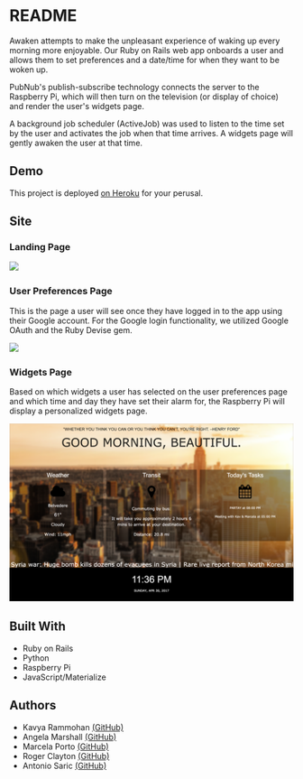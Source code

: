 # README

Awaken attempts to make the unpleasant experience of waking up every morning more enjoyable. Our Ruby on Rails web app onboards a user and allows them to set preferences and a date/time for when they want to be woken up. 

PubNub's publish-subscribe technology connects the server to the Raspberry Pi, which will then turn on the television (or display of choice) and render the user's widgets page. 

A background job scheduler (ActiveJob) was used to listen to the time set by the user and activates the job when that time arrives. A widgets page will gently awaken the user at that time.  

## Demo
This project is deployed [on Heroku](http://awakenapp.herokuapp.com/) for your perusal.

## Site
### Landing Page

  ![](https://github.com/krammohan/awaken/blob/master/landing-page.png)
  
### User Preferences Page
This is the page a user will see once they have logged in to the app using their Google account. For the Google login functionality, we utilized Google OAuth and the Ruby Devise gem. 

  ![](https://github.com/krammohan/awaken/blob/master/preferences-page.png)
  
### Widgets Page
Based on which widgets a user has selected on the user preferences page and which time and day they have set their alarm for, the Raspberry Pi will display a personalized widgets page.

  ![](https://github.com/krammohan/awaken/blob/master/widgets-page.png)

## Built With
- Ruby on Rails
- Python
- Raspberry Pi
- JavaScript/Materialize

## Authors
- Kavya Rammohan [(GitHub)](https://github.com/krammohan)
- Angela Marshall [(GitHub)](https://github.com/asmarshall)
- Marcela Porto [(GitHub)](https://github.com/marcelaporto)
- Roger Clayton [(GitHub)](https://github.com/radiohegel)
- Antonio Saric [(GitHub)](https://github.com/antoniosaric)
